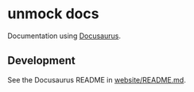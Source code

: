 # unmock docs

Documentation using [Docusaurus](https://docusaurus.io/).

## Development

See the Docusaurus README in [website/README.md](./website/README.md).
